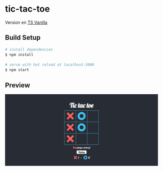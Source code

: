 # tic-tac-toe

Version en [TS Vanilla](https://github.com/matisbag/tic-tac-toe/tree/vanilla) 


## Build Setup

```bash
# install dependencies
$ npm install

# serve with hot reload at localhost:3000
$ npm start
```

## Preview

![preview](/public/preview.JPG)

